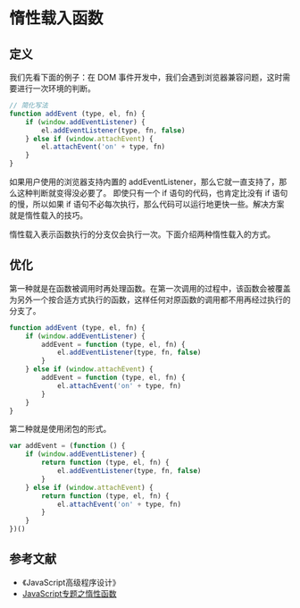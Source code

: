 # 惰性载入函数

## 定义

我们先看下面的例子：在 DOM 事件开发中，我们会遇到浏览器兼容问题，这时需要进行一次环境的判断。
```js
// 简化写法
function addEvent (type, el, fn) {
    if (window.addEventListener) {
        el.addEventListener(type, fn, false)
    } else if (window.attachEvent) {
        el.attachEvent('on' + type, fn)
    }
}
```

如果用户使用的浏览器支持内置的 addEventListener，那么它就一直支持了，那么这种判断就变得没必要了。 即使只有一个 if 语句的代码，也肯定比没有 if 语句的慢，所以如果 if 语句不必每次执行，那么代码可以运行地更快一些。解决方案就是惰性载入的技巧。

惰性载入表示函数执行的分支仅会执行一次。下面介绍两种惰性载入的方式。

## 优化

第一种就是在函数被调用时再处理函数。在第一次调用的过程中，该函数会被覆盖为另外一个按合适方式执行的函数，这样任何对原函数的调用都不用再经过执行的分支了。
```js
function addEvent (type, el, fn) {
    if (window.addEventListener) {
        addEvent = function (type, el, fn) {
            el.addEventListener(type, fn, false)
        }
    } else if (window.attachEvent) {
        addEvent = function (type, el, fn) {
            el.attachEvent('on' + type, fn)
        }
    }
}
```

第二种就是使用闭包的形式。
```js
var addEvent = (function () {
    if (window.addEventListener) {
        return function (type, el, fn) {
            el.addEventListener(type, fn, false)
        }
    } else if (window.attachEvent) {
        return function (type, el, fn) {
            el.attachEvent('on' + type, fn)
        }
    }
})()
```

## 参考文献

- 《JavaScript高级程序设计》
- [JavaScript专题之惰性函数](https://github.com/mqyqingfeng/Blog/issues/44)